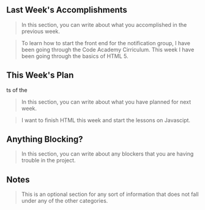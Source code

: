 ## Last Week's Accomplishments

> In this section, you can write about what you accomplished in the previous week.

> To learn how to start the front end for the notification group, I have been going through the Code Academy Cirriculum. This week I have been going through the basics of HTML 5.

## This Week's Plan
ts of the 
> In this section, you can write about what you have planned for next week.

> I want to finish HTML this week and start the lessons on Javascipt. 

## Anything Blocking?

> In this section, you can write about any blockers that you are having trouble in the project.

>

## Notes

> This is an optional section for any sort of information that does not fall under any of the other categories.

